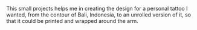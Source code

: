 This small projects helps me in creating the design for a personal tattoo I wanted, from the contour of Bali, Indonesia, to an unrolled version of it, so that it could be printed and wrapped around the arm.

